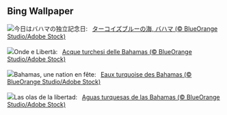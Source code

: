 ## Bing Wallpaper
![](https://www.bing.com/th?id=OHR.BahamaBlues_JA-JP9790462699_UHD.jpg&w=1000)今日はバハマの独立記念日:&nbsp;&ensp;[ターコイズブルーの海, バハマ (© BlueOrange Studio/Adobe Stock)](https://www.bing.com/th?id=OHR.BahamaBlues_JA-JP9790462699_UHD.jpg)
<br><br/>
![](https://www.bing.com/th?id=OHR.BahamaBlues_IT-IT2994052693_UHD.jpg&w=1000)Onde e Libertà:&nbsp;&ensp;[Acque turchesi delle Bahamas (© BlueOrange Studio/Adobe Stock)](https://www.bing.com/th?id=OHR.BahamaBlues_IT-IT2994052693_UHD.jpg)
<br><br/>
![](https://www.bing.com/th?id=OHR.BahamaBlues_FR-FR8439615037_UHD.jpg&w=1000)Bahamas, une nation en fête:&nbsp;&ensp;[Eaux turquoise des Bahamas (© BlueOrange Studio/Adobe Stock)](https://www.bing.com/th?id=OHR.BahamaBlues_FR-FR8439615037_UHD.jpg)
<br><br/>
![](https://www.bing.com/th?id=OHR.BahamaBlues_ES-ES3186595692_UHD.jpg&w=1000)Las olas de la libertad:&nbsp;&ensp;[Aguas turquesas de las Bahamas (© BlueOrange Studio/Adobe Stock)](https://www.bing.com/th?id=OHR.BahamaBlues_ES-ES3186595692_UHD.jpg)
<br><br/>

